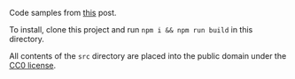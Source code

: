 Code samples from [this](https://medium.com/@JosephJnk/anamorphisms-9a85466c9d59) post.

To install, clone this project and run `npm i && npm run build` in this directory.

All contents of the `src` directory are placed into the public domain under the [CC0 license](https://creativecommons.org/share-your-work/public-domain/cc0/).
